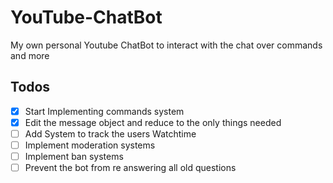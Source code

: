 # YouTube-ChatBot
My own personal Youtube ChatBot to interact with the chat over commands and more

## Todos

* [x] Start Implementing commands system
* [x] Edit the message object and reduce to the only things needed
* [ ] Add System to track the users Watchtime
* [ ] Implement moderation systems
* [ ] Implement ban systems
* [ ] Prevent the bot from re answering all old questions